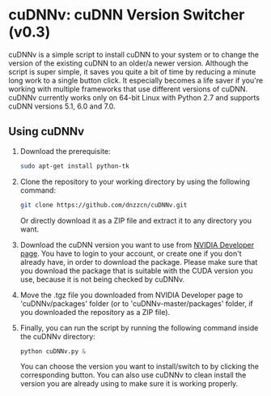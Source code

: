 # cuDNNv: cuDNN Version Switcher (v0.3)

cuDNNv is a simple script to install cuDNN to your system or to change the version of the existing cuDNN to an older/a newer version. Although the script is super simple, it saves you quite a bit of time by reducing a minute long work to a single button click. It especially becomes a life saver if you're working with multiple frameworks that use different versions of cuDNN. cuDNNv currently works only on 64-bit Linux with Python 2.7 and supports cuDNN versions 5.1, 6.0 and 7.0.

## Using cuDNNv

1. Download the prerequisite:

   ``` bash
   sudo apt-get install python-tk
   ```

2. Clone the repository to your working directory by using the following command:

   ```bash
   git clone https://github.com/dnzzcn/cuDNNv.git
   ```
   Or directly download it as a ZIP file and extract it to any directory you want.

3. Download the cuDNN version you want to use from [NVIDIA Developer page](https://developer.nvidia.com/rdp/form/cudnn-download-survey). You have to login to your account, or create one if you don't already have, in order to download the package. Please make sure that you download the package that is suitable with the CUDA version you use, because it is not being checked by cuDNNv.

4. Move the .tgz file you downloaded from NVIDIA Developer page to 'cuDNNv/packages' folder (or to 'cuDNNv-master/packages' folder, if you downloaded the repository as a ZIP file).

5. Finally, you can run the script by running the following command inside the cuDNNv directory:

   ``` python
   python cuDNNv.py &
   ```
   
   You can choose the version you want to install/switch to by clicking the corresponding button. You can also use cuDNNv to clean install the version you are already using to make sure it is working properly.
